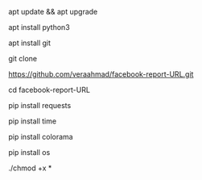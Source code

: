apt update && apt upgrade


apt install python3

apt install git

git clone

https://github.com/veraahmad/facebook-report-URL.git

cd facebook-report-URL

pip install requests

pip install time

pip install colorama 

pip install os

./chmod +x *






